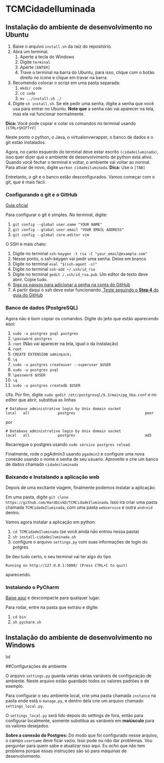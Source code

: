 # TCMCidadeIluminada

## Instalação do ambiente de desenvolvimento no Ubuntu
1. Baixe o arquivo `install.sh` da raíz do repositório.
1. Abra um terminal.
    1. Aperte a tecla do Windows
    1. Digite `terminal`
    1. Aperte `[ENTER]`
    1. Trave o terminal na barra do Ubuntu, para isso, clique com o botão direito no ícone e clique em travar na barra.
1. Recomendo colocar o script em uma pasta separada:
    1. `mkdir code`
    1. `cd code`
    1. `mv ../install.sh ./`
1. Digite `sh install.sh`. Se ele pedir uma senha, digite a senha que você usa para entrar no Ubuntu.  **Note que** a senha não vai aparecer na tela, mas ela vai funcionar normalmente.

**Dica:** Você pode copiar e colar os comandos no terminal usando `[CTRL+SHIFT+V]`

Neste ponto o python, o Java, o virtualenvwrapper, o banco de dados e o git estão instalados.

Agora, no canto esquerdo do terminal deve estar escrito `(cidadeiluminada)`, isso quer dizer que o ambiente de desenvolvimento de python está ativo. Quando você fechar o terminal e voltar, o ambiente vai voltar ao normal. Para ativar de novo, digite `workon cidadeiluminada`. **Dica:** Use o `[TAB]`

Entretanto, o git e o banco estão desconfigurados. Vamos começar com o git, que é mais fácil.

### Configurando o git e o GitHub
[Guia oficial](https://help.github.com/articles/set-up-git/)

Para configurar o git é simples. No terminal, digite:

1. `git config --global user.name "YOUR NAME"`
1. `git config --global user.email "YOUR EMAIL ADDRESS"`
1. `git config --global core.editor vim`

O SSH é mais chato:

1. Digite no terminal `ssh-keygen -t rsa -C "your_email@example.com"`
1. Nesse ponto, o ssh-keygen vai pedir uma senha. Deixe em branco
1. Digite no terminal `eval "$(ssh-agent -s)"`
1. Digite no terminal `ssh-add ~/.ssh/id_rsa`
1. Digite no terminal `gedit /.ssh/id_rsa.pub`. Um editor de texto deve abrir. Copie tudo.
1. [Siga os passos para adicionar a senha na conta do GitHub](https://help.github.com/articles/generating-ssh-keys/#step-3-add-your-ssh-key-to-your-account)
1. A partir daqui o ssh deve estar funcionando.[ Teste seguindo o **Step 4** do guia do GitHub](https://help.github.com/articles/generating-ssh-keys/#step-4-test-everything-out)


### Banco de dados (PostgreSQL)

Agora não é bom copiar os comandos. Digite do jeito que estão aparecendo aqui:

1. `sudo -u postgres psql postgres`
1. `\password postgres`
1. `root` (Não vai aparecer na tela, igual o da instalação)
1. `root`
1. `CREATE EXTENSION adminpack;`
1. `\q`
1. `sudo -u postgres createuser --superuser $USER`
1. `sudo -u postgres psql`
1. `\password $USER`
1. `\q`
1. `sudo -u postgres createdb $USER`

Ufa. Por fim, digite `sudo gedit /etc/postgresql/9.3/main/pg_hba.conf` e no editor que abrir, substitua as linhas

```
# Database administrative login by Unix domain socket
local   all             postgres                                peer
```
por
```
# Database administrative login by Unix domain socket
local   all             postgres                                md5
```

Recarregue o postgres usando `sudo service postgres reload`.

Finalmente, rode o pgAdmin3 usando `pgadmin3` e configure uma nova conexão usando o nome e senha de seu usuario. Aproveite e crie um banco de dados chamado `cidadeiluminada`


### Baixando e Instalando a aplicação web

Depois de uma excitante viagem, finalmente podemos instalar a aplicação:

Em uma pasta, digite `git clone https://github.com/HardDiskD/TCMCidadeIluminada`. Isso irá criar uma pasta chamada `TCMCidadeIluminada`, com uma pasta `webservice` e outra `android` dentro.

Vamos agora instalar a aplicação em python:

1. `cd TCMCidadeIluminada` (se você ainda não entrou nessa pasta)
1. `sh install-cidadeiluminada.sh`
1. configure o arquivo `settings.py` com suas informações de login do potgres

Se deu tudo certo, o seu terminal vai ter algo do tipo

`Running on http://127.0.0.1:5000/ (Press CTRL+C to quit)`

aparecendo.

### Instalando o PyCharm
[Baixe aqui](https://download.jetbrains.com/python/pycharm-community-4.0.4.tar.gz) e descompacte para qualquer lugar.

Para rodar, entre na pasta que extraiu e digite:

1. `cd bin`
1. `sh pycharm.sh`

## Instalação do ambiente de desenvolvimento no Windows
lol

##Configurações de ambiente

O arquivo `settings.py` guarda várias várias variáveis de configuração de ambiente. Neste arquivo estão guardado todos os valores padrões e de exemplo.

Para configurar o seu ambiente local, crie uma pasta chamada `instance` na pasta onde está o `manage.py`, e dentro dela crie um arquivo chamado `settings_local.py`.

O `settings_local.py` será lido depois do settings de fora, então para configurar localmente, somente substitua as variáveis em **maiúsculo** para os valores desejados.

**Sobre a conexão do Postgres:** Do modo que foi configurado nesse arquivo, o campo `username` deve ficar vazio. Isso pode ou não dar problemas. Vou perguntar para quem sabe e atualizar isso aqui. Eu *acho* que não tem problema porque essas instruções são só para máquinas de desenvolvimento.
